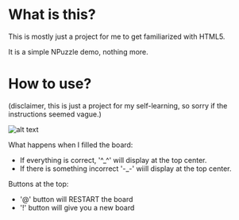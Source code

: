 # What is this?

This is mostly just a project for me to get familiarized with HTML5. 

It is a simple NPuzzle demo, nothing more.

# How to use?

(disclaimer, this is just a project for my self-learning, so sorry if the instructions seemed vague.)

![alt text](https://gitlab.com/momodevelop/html5-npuzzle/-/raw/master/work/assets/help.jpg)


What happens when I filled the board:
* If everything is correct, '^_^' will display at the top center.
* If there is something incorrect '-_-' wiill display at the top center.


Buttons at the top:
* '@' button will RESTART the board
* '!' button will give you a new board
